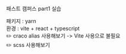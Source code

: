 패스트 캠퍼스 part1 실습

패키지 : yarn <br>
환경 : vite + react + typescript <br>
✏️ craco alias 사용해보기 -> Vite 사용으로 불필요<br>
✏️ scss 사용해보기

